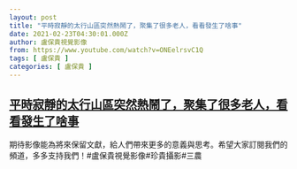 ```yaml
---
layout: post
title: "平時寂靜的太行山區突然熱鬧了，聚集了很多老人，看看發生了啥事"
date: 2021-02-23T04:30:01.000Z
author: 盧保貴視覺影像
from: https://www.youtube.com/watch?v=ONEelrsvC1Q
tags: [ 盧保貴 ]
categories: [ 盧保貴 ]
---
```

<!--1614054601000-->
[平時寂靜的太行山區突然熱鬧了，聚集了很多老人，看看發生了啥事](https://www.youtube.com/watch?v=ONEelrsvC1Q)
------

<div>
期待影像能為將來保留文獻，給人們帶來更多的意義與思考。希望大家訂閱我們的頻道，多多支持我們！#盧保貴視覺影像#珍貴攝影#三農
</div>

